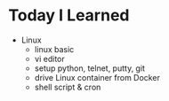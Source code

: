 # Today I Learned

- Linux
  - linux basic
  - vi editor
  - setup python, telnet, putty, git
  - drive Linux container from Docker
  - shell script & cron

